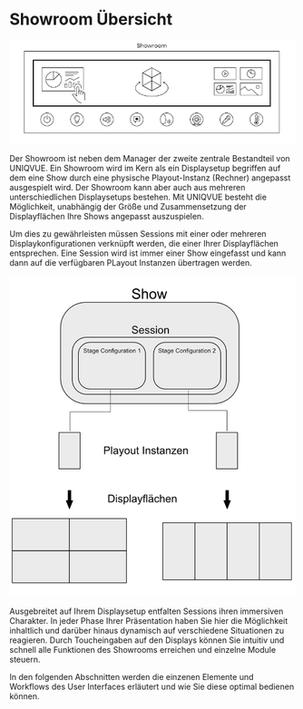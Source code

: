 # Showroom Übersicht

![Placeholder](img/Showroom/ShowRoomOverviewSW.png)


Der Showroom ist neben dem Manager der zweite zentrale Bestandteil von UNIQVUE. Ein Showroom wird im Kern als ein Displaysetup begriffen auf dem eine Show durch eine physische Playout-Instanz (Rechner) angepasst ausgespielt wird. Der Showroom kann aber auch aus mehreren unterschiedlichen Displaysetups bestehen. Mit UNIQVUE besteht die Möglichkeit, unabhängig der Größe und Zusammensetzung der Displayflächen Ihre Shows angepasst auszuspielen.

Um dies zu gewährleisten müssen Sessions mit einer oder mehreren Displaykonfigurationen verknüpft werden, die einer Ihrer Displayflächen entsprechen. Eine Session wird ist immer einer Show eingefasst und kann dann auf die verfügbaren PLayout Instanzen übertragen werden.    

![Placeholder](Darstellungen/Show-Playout-Display.png)


Ausgebreitet auf Ihrem Displaysetup entfalten Sessions ihren immersiven Charakter. In jeder Phase Ihrer Präsentation haben Sie hier die Möglichkeit inhaltlich und darüber hinaus dynamisch auf verschiedene Situationen zu reagieren. Durch Toucheingaben auf den Displays können Sie intuitiv und schnell alle Funktionen des Showrooms erreichen und einzelne Module steuern.  

In den folgenden Abschnitten werden die einzenen Elemente und Workflows des User Interfaces erläutert und wie Sie diese optimal bedienen können.    

